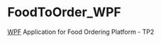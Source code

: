 # FoodToOrder_WPF
[WPF](https://learn.microsoft.com/en-us/dotnet/desktop/wpf/overview/?view=netdesktop-8.0) Application for Food Ordering Platform - TP2
